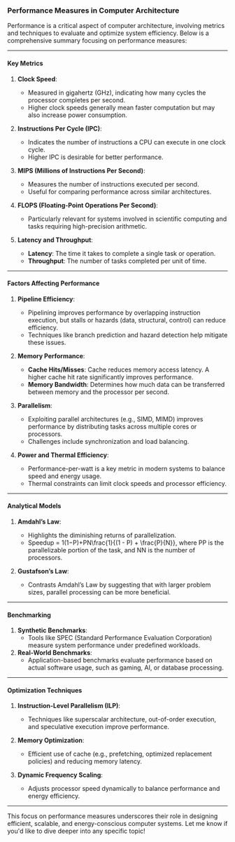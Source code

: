 ### **Performance Measures in Computer Architecture**

Performance is a critical aspect of computer architecture, involving metrics and techniques to evaluate and optimize system efficiency. Below is a comprehensive summary focusing on performance measures:

---

#### **Key Metrics**

1. **Clock Speed**:
    
    - Measured in gigahertz (GHz), indicating how many cycles the processor completes per second.
    - Higher clock speeds generally mean faster computation but may also increase power consumption.
2. **Instructions Per Cycle (IPC)**:
    
    - Indicates the number of instructions a CPU can execute in one clock cycle.
    - Higher IPC is desirable for better performance.
3. **MIPS (Millions of Instructions Per Second)**:
    
    - Measures the number of instructions executed per second.
    - Useful for comparing performance across similar architectures.
4. **FLOPS (Floating-Point Operations Per Second)**:
    
    - Particularly relevant for systems involved in scientific computing and tasks requiring high-precision arithmetic.
5. **Latency and Throughput**:
    
    - **Latency**: The time it takes to complete a single task or operation.
    - **Throughput**: The number of tasks completed per unit of time.

---

#### **Factors Affecting Performance**

1. **Pipeline Efficiency**:
    
    - Pipelining improves performance by overlapping instruction execution, but stalls or hazards (data, structural, control) can reduce efficiency.
    - Techniques like branch prediction and hazard detection help mitigate these issues.
2. **Memory Performance**:
    
    - **Cache Hits/Misses**: Cache reduces memory access latency. A higher cache hit rate significantly improves performance.
    - **Memory Bandwidth**: Determines how much data can be transferred between memory and the processor per second.
3. **Parallelism**:
    
    - Exploiting parallel architectures (e.g., SIMD, MIMD) improves performance by distributing tasks across multiple cores or processors.
    - Challenges include synchronization and load balancing.
4. **Power and Thermal Efficiency**:
    
    - Performance-per-watt is a key metric in modern systems to balance speed and energy usage.
    - Thermal constraints can limit clock speeds and processor efficiency.

---

#### **Analytical Models**

1. **Amdahl’s Law**:
    
    - Highlights the diminishing returns of parallelization.
    - Speedup = 1(1−P)+PN\frac{1}{(1 - P) + \frac{P}{N}}, where PP is the parallelizable portion of the task, and NN is the number of processors.
2. **Gustafson’s Law**:
    
    - Contrasts Amdahl’s Law by suggesting that with larger problem sizes, parallel processing can be more beneficial.

---

#### **Benchmarking**

1. **Synthetic Benchmarks**:
    - Tools like SPEC (Standard Performance Evaluation Corporation) measure system performance under predefined workloads.
2. **Real-World Benchmarks**:
    - Application-based benchmarks evaluate performance based on actual software usage, such as gaming, AI, or database processing.

---

#### **Optimization Techniques**

1. **Instruction-Level Parallelism (ILP)**:
    
    - Techniques like superscalar architecture, out-of-order execution, and speculative execution improve performance.
2. **Memory Optimization**:
    
    - Efficient use of cache (e.g., prefetching, optimized replacement policies) and reducing memory latency.
3. **Dynamic Frequency Scaling**:
    
    - Adjusts processor speed dynamically to balance performance and energy efficiency.

---

This focus on performance measures underscores their role in designing efficient, scalable, and energy-conscious computer systems. Let me know if you'd like to dive deeper into any specific topic!
